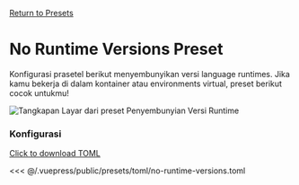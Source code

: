 [Return to Presets](/presets/#no-runtime-versions)

# No Runtime Versions Preset

Konfigurasi prasetel berikut menyembunyikan versi language runtimes. Jika kamu bekerja di dalam kontainer atau environments virtual, preset berikut cocok untukmu!

![Tangkapan Layar dari preset Penyembunyian Versi Runtime](/presets/img/no-runtime-versions.png)

### Konfigurasi

[Click to download TOML](/presets/toml/no-runtime-versions.toml)

<<< @/.vuepress/public/presets/toml/no-runtime-versions.toml
